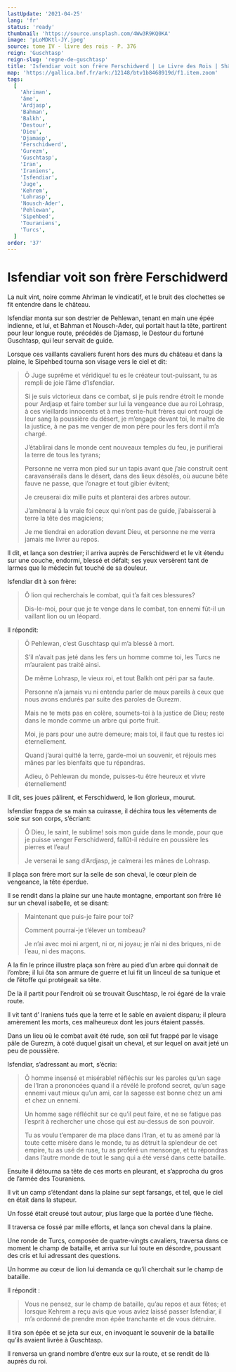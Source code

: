 ```yaml
---
lastUpdate: '2021-04-25'
lang: 'fr'
status: 'ready'
thumbnail: 'https://source.unsplash.com/4Ww3R9KQ0KA'
image: 'pLoMDKtl-JY.jpeg'
source: tome IV - livre des rois - P. 376
reign: 'Guschtasp'
reign-slug: 'regne-de-guschtasp'
title: 'Isfendiar voit son frère Ferschidwerd | Le Livre des Rois | Shâhnâmeh'
map: 'https://gallica.bnf.fr/ark:/12148/btv1b8468919d/f1.item.zoom'
tags:
  [
    'Ahriman',
    'âme',
    'Ardjasp',
    'Bahman',
    'Balkh',
    'Destour',
    'Dieu',
    'Djamasp',
    'Ferschidwerd',
    'Gurezm',
    'Guschtasp',
    'Iran',
    'Iraniens',
    'Isfendiar',
    'Juge',
    'Kehrem',
    'Lohrasp',
    'Nousch-Ader',
    'Pehlewan',
    'Sipehbed',
    'Touraniens',
    'Turcs',
  ]
order: '37'
---
```


<!-- LTeX: language=fr -->

# Isfendiar voit son frère Ferschidwerd

La nuit vint, noire comme Ahriman le vindicatif, et le bruit des clochettes se fit entendre dans le château.

Isfendiar monta sur son destrier de Pehlewan, tenant en main une épée indienne, et lui, et Bahman et Nousch-Ader, qui portait haut la tête, partirent pour leur longue route, précédés de Djamasp, le Destour du fortuné Guschtasp, qui leur servait de guide.

Lorsque ces vaillants cavaliers furent hors des murs du château et dans la plaine, le Sipehbed tourna son visage vers le ciel et dit:

> Ô Juge suprême et véridique! tu es le créateur tout-puissant, tu as rempli de joie l’âme d’Isfendiar.
>
> Si je suis victorieux dans ce combat, si je puis rendre étroit le monde pour Ardjasp et faire tomber sur lui la vengeance due au roi Lohrasp, à ces vieillards innocents et à mes trente-huit frères qui ont rougi de leur sang la poussière du désert, je m’engage devant toi, le maître de la justice, à ne pas me venger de mon père pour les fers dont il m’a chargé.
>
> J’établirai dans le monde cent nouveaux temples du feu, je purifierai la terre de tous les tyrans;
>
> Personne ne verra mon pied sur un tapis avant que j’aie construit cent caravansérails dans le désert, dans des lieux désolés, où aucune bête fauve ne passe, que l’onagre et tout gibier évitent;
>
> Je creuserai dix mille puits et planterai des arbres autour.
>
> J’amènerai à la vraie foi ceux qui n’ont pas de guide, j’abaisserai à terre la tête des magiciens;
>
> Je me tiendrai en adoration devant Dieu, et personne ne me verra jamais me livrer au repos.

Il dit, et lança son destrier; il arriva auprès de Ferschidwerd et le vit étendu sur une couche, endormi, blessé et défait; ses yeux versèrent tant de larmes que le médecin fut touché de sa douleur.

Isfendiar dit à son frère:

> Ô lion qui recherchais le combat, qui t’a fait ces blessures?
>
> Dis-le-moi, pour que je te venge dans le combat, ton ennemi fût-il un vaillant lion ou un léopard.

Il répondit:

> Ô Pehlewan, c’est Guschtasp qui m’a blessé à mort.
>
> S’il n’avait pas jeté dans les fers un homme comme toi, les Turcs ne m’auraient pas traité ainsi.
>
> De même Lohrasp, le vieux roi, et tout Balkh ont péri par sa faute.
>
> Personne n’a jamais vu ni entendu parler de maux pareils à ceux que nous avons endurés par suite des paroles de Gurezm.
>
> Mais ne te mets pas en colère, soumets-toi à la justice de Dieu; reste dans le monde comme un arbre qui porte fruit.
>
> Moi, je pars pour une autre demeure; mais toi, il faut que tu restes ici éternellement.
>
> Quand j’aurai quitté la terre, garde-moi un souvenir, et réjouis mes mânes par les bienfaits que tu répandras.
>
> Adieu, ô Pehlewan du monde, puisses-tu être heureux et vivre éternellement!

Il dit, ses joues pâlirent, et Ferschidwerd, le lion glorieux, mourut.

Isfendiar frappa de sa main sa cuirasse, il déchira tous les vêtements de soie sur son corps, s’écriant:

> Ô Dieu, le saint, le sublime! sois mon guide dans le monde, pour que je puisse venger Ferschidwerd, fallût-il réduire en poussière les pierres et l’eau!
>
> Je verserai le sang d’Ardjasp, je calmerai les mânes de Lohrasp.

Il plaça son frère mort sur la selle de son cheval, le cœur plein de vengeance, la tête éperdue.

Il se rendit dans la plaine sur une haute montagne, emportant son frère lié sur un cheval isabelle, et se disant:

> Maintenant que puis-je faire pour toi?
>
> Comment pourrai-je t’élever un tombeau?
>
> Je n’ai avec moi ni argent, ni or, ni joyau; je n’ai ni des briques, ni de l’eau, ni des maçons.

A la fin le prince illustre plaça son frère au pied d’un arbre qui donnait de l’ombre; il lui ôta son armure de guerre et lui fit un linceul de sa tunique et de l’étoffe qui protégeait sa tête.

De là il partit pour l’endroit où se trouvait Guschtasp, le roi égaré de la vraie route.

Il vit tant d’ Iraniens tués que la terre et le sable en avaient disparu; il pleura amèrement les morts, ces malheureux dont les jours étaient passés.

Dans un lieu où le combat avait été rude, son œil fut frappé par le visage pâle de Gurezm, à coté duquel gisait un cheval, et sur lequel on avait jeté un peu de poussière.

Isfendiar, s’adressant au mort, s’écria:

> Ô homme insensé et misérable! réfléchis sur les paroles qu’un sage de l’Iran a prononcées quand il a révélé le profond secret, qu’un sage ennemi vaut mieux qu’un ami, car la sagesse est bonne chez un ami et chez un ennemi.
>
> Un homme sage réfléchit sur ce qu’il peut faire, et ne se fatigue pas l’esprit à rechercher une chose qui est au-dessus de son pouvoir.
>
> Tu as voulu t’emparer de ma place dans l’Iran, et tu as amené par là toute cette misère dans le monde, tu as détruit la splendeur de cet empire, tu as usé de ruse, tu as proféré un mensonge, et tu répondras dans l’autre monde de tout le sang qui a été versé dans cette bataille.

Ensuite il détourna sa tête de ces morts en pleurant, et s’approcha du gros de l’armée des Touraniens.

Il vit un camp s’étendant dans la plaine sur sept farsangs, et tel, que le ciel en était dans la stupeur.

Un fossé était creusé tout autour, plus large que la portée d’une flèche.

Il traversa ce fossé par mille efforts, et lança son cheval dans la plaine.

Une ronde de Turcs, composée de quatre-vingts cavaliers, traversa dans ce moment le champ de bataille, et arriva sur lui toute en désordre, poussant des cris et lui adressant des questions.

Un homme au cœur de lion lui demanda ce qu’il cherchait sur le champ de bataille.

Il répondit :

> Vous ne pensez, sur le champ de bataille, qu’au repos et aux fêtes; et lorsque Kehrem a reçu avis que vous aviez laissé passer Isfendiar, il m’a ordonné de prendre mon épée tranchante et de vous détruire.

Il tira son épée et se jeta sur eux, en invoquant le souvenir de la bataille qu’ils avaient livrée à Guschtasp.

Il renversa un grand nombre d’entre eux sur la route, et se rendit de là auprès du roi.
